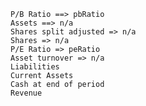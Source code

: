     P/B Ratio ==> pbRatio
    Assets ==> n/a
    Shares split adjusted => n/a
    Shares => n/a
    P/E Ratio => peRatio
    Asset turnover => n/a
    Liabilities
    Current Assets
    Cash at end of period
    Revenue